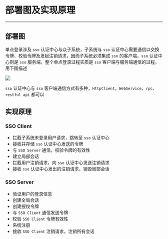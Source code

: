 # 部署图及实现原理

---

## 部署图

单点登录涉及 `sso` 认证中心与众子系统，子系统与 `sso` 认证中心需要通信以交换令牌、校验令牌及发起注销请求，因而子系统必须集成 `sso` 的客户端，`sso` 认证中心则是 `sso` 服务端，整个单点登录过程实质是 `sso` 客户端与服务端通信的过程，用下图描述

![](/assets/Lusifer2018042722120010.png)

`sso` 认证中心与 `sso` 客户端通信方式有多种，`HttpClient`，`WebService`、`rpc`、`restful api` 都可以

## 实现原理

### SSO Client

- 拦截子系统未登录用户请求，跳转至 `sso` 认证中心
- 接收并存储 `sso` 认证中心发送的令牌
- 与 `SSO Server` 通信，校验令牌的有效性
- 建立局部会话
- 拦截用户注销请求，向 `sso` 认证中心发送注销请求
- 接收 `sso` 认证中心发出的注销请求，销毁局部会话

### SSO Server

- 验证用户的登录信息
- 创建全局会话
- 创建授权令牌
- 与 `SSO Client` 通信发送令牌
- 校验 `SSO Client` 令牌有效性
- 系统注册
- 接收 `SSO Client` 注销请求，注销所有会话